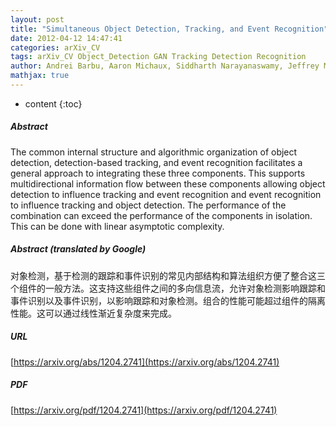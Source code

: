 ```yaml
---
layout: post
title: "Simultaneous Object Detection, Tracking, and Event Recognition"
date: 2012-04-12 14:47:41
categories: arXiv_CV
tags: arXiv_CV Object_Detection GAN Tracking Detection Recognition
author: Andrei Barbu, Aaron Michaux, Siddharth Narayanaswamy, Jeffrey Mark Siskind
mathjax: true
---
```


* content
{:toc}

##### Abstract
The common internal structure and algorithmic organization of object detection, detection-based tracking, and event recognition facilitates a general approach to integrating these three components. This supports multidirectional information flow between these components allowing object detection to influence tracking and event recognition and event recognition to influence tracking and object detection. The performance of the combination can exceed the performance of the components in isolation. This can be done with linear asymptotic complexity.

##### Abstract (translated by Google)
对象检测，基于检测的跟踪和事件识别的常见内部结构和算法组织方便了整合这三个组件的一般方法。这支持这些组件之间的多向信息流，允许对象检测影响跟踪和事件识别以及事件识别，以影响跟踪和对象检测。组合的性能可能超过组件的隔离性能。这可以通过线性渐近复杂度来完成。

##### URL
[https://arxiv.org/abs/1204.2741](https://arxiv.org/abs/1204.2741)

##### PDF
[https://arxiv.org/pdf/1204.2741](https://arxiv.org/pdf/1204.2741)

